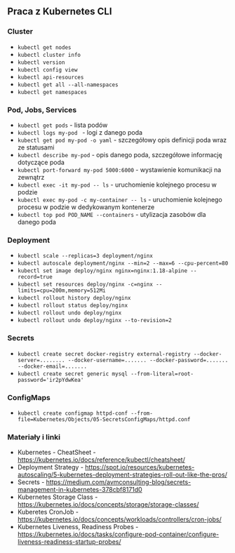 ## Praca z Kubernetes CLI

### Cluster

- `kubectl get nodes`
- `kubectl cluster info`
- `kubectl version`
- `kubectl config view`
- `kubectl api-resources`
- `kubectl get all --all-namespaces` 
- `kubectl get namespaces`

### Pod, Jobs, Services
- `kubectl get pods` - lista podów
- `kubectl logs my-pod ` - logi z danego poda
- `kubectl get pod my-pod -o yaml` - szczegółowy opis definicji poda wraz ze statusami 
- `kubectl describe my-pod` - opis danego poda, szczegółowe informację dotyczące poda
- `kubectl port-forward my-pod 5000:6000` - wystawienie komunikacji na zewnątrz 
- `kubectl exec -it my-pod -- ls` - uruchomienie kolejnego procesu w podzie
- `kubectl exec my-pod -c my-container -- ls` - uruchomienie kolejnego procesu w podzie w dedykowanym kontenerze
- `kubectl top pod POD_NAME --containers` - utylizacja zasobów dla danego poda

### Deployment
- `kubectl scale --replicas=3 deployment/nginx`
- `kubectl autoscale deployment/nginx --min=2 --max=6 --cpu-percent=80`
- `kubectl set image deploy/nginx nginx=nginx:1.18-alpine --record=true`
- `kubectl set resources deploy/nginx -c=nginx --limits=cpu=200m,memory=512Mi`
- `kubectl rollout history deploy/nginx`
- `kubectl rollout status deploy/nginx`
- `kubectl rollout undo deploy/nginx`
- `kubectl rollout undo deploy/nginx --to-revision=2`

### Secrets
- `kubectl create secret docker-registry external-registry --docker-server=........ --docker-username=....... --docker-password=....... --docker-email=.......`
- `kubectl create secret generic mysql --from-literal=root-password='ir2pYdwKea'`

###  ConfigMaps
- `kubectl create configmap httpd-conf --from-file=Kubernetes/Objects/05-SecretsConfigMaps/httpd.conf`


### Materiały i linki

- Kubernetes - CheatSheet - https://kubernetes.io/docs/reference/kubectl/cheatsheet/
- Deployment Strategy - https://spot.io/resources/kubernetes-autoscaling/5-kubernetes-deployment-strategies-roll-out-like-the-pros/
- Secrets - https://medium.com/avmconsulting-blog/secrets-management-in-kubernetes-378cbf8171d0
- Kubernetes Storage Class - https://kubernetes.io/docs/concepts/storage/storage-classes/
- Kuberetes CronJob - https://kubernetes.io/docs/concepts/workloads/controllers/cron-jobs/
- Kubernetes Liveness, Readiness Probes - https://kubernetes.io/docs/tasks/configure-pod-container/configure-liveness-readiness-startup-probes/
